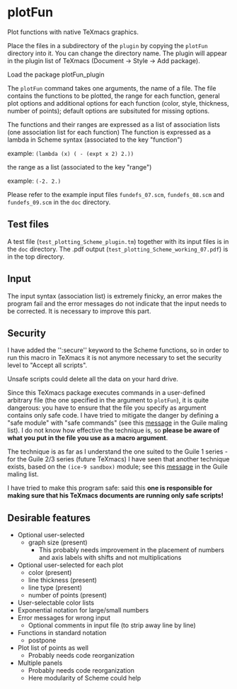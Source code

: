 # plotFun
Plot functions with native TeXmacs graphics.

Place the files in a subdirectory of the `plugin` by copying the `plotFun` directory into it. You can change the directory name. The plugin will appear in the plugin list of TeXmacs (Document -> Style -> Add package).

Load the package plotFun_plugin

The `plotFun` command takes one arguments, the name of a file. The file contains the functions to be plotted, the range for each function, general plot options and additional options for each function (color, style, thickness, number of points); default options are subsituted for missing options.

The functions and their ranges are expressed as a list of association lists (one association list for each function)
The function is expressed as a lambda in Scheme syntax (associated to the key "function")

example: `(lambda (x) ( - (expt x 2) 2.))`

the range as a list (associated to the key "range")

example: `(-2. 2.)`

Please refer to the example input files `fundefs_07.scm`, `fundefs_08.scm` and `fundefs_09.scm` in the `doc` directory.

## Test files

A test file  (`test_plotting_Scheme_plugin.tm`) together with its input files is in the `doc` directory. The .pdf output (`test_plotting_Scheme_working_07.pdf`) is in the top directory.

## Input

The input syntax (association list) is extremely finicky, an error makes the program fail and the error messages do not indicate that the input needs to be corrected. It is necessary to improve this part.

## Security

I have added the '':secure'' keyword to the Scheme functions, so in order to run this macro in TeXmacs it is not anymore necessary to set the security level to "Accept all scripts".

Unsafe scripts could delete all the data on your hard drive.

Since this TeXmacs package executes commands in a user-defined arbitrary file (the one specified in the argument to `plotFun`), it is quite dangerous: you have to ensure that the file you specify as argument contains only safe code. I have tried to mitigate the danger by defining a "safe module" with "safe commands" (see  this [message](https://www.mail-archive.com/guile-user@gnu.org/msg00963.html) in the Guile maling list). I do not know how effective the technique is, so **please be aware of what you put in the file you use as a macro argument**.

The technique is as far as I understand the one suited to the Guile 1 series - for the Guile 2/3 series (future TeXmacs) I have seen that another technique exists, based on the `(ice-9 sandbox)` module; see  this [message](https://www.mail-archive.com/guile-user@gnu.org/msg10788.html) in the Guile maling list.

I have tried to make this program safe: said this
**one is responsible for making sure that his TeXmacs documents are running only safe scripts!** 

## Desirable features

 * Optional user-selected
     * graph size (present)
         * This probably needs improvement in the placement of numbers and axis labels with shifts and not multiplications
 * Optional user-selected for each plot
     * color (present)
     * line thickness (present)
     * line type (present)
     * number of points (present)
 * User-selectable color lists
 * Exponential notation for large/small numbers
 * Error messages for wrong input
     * Optional comments in input file (to strip away line by line)
 * Functions in standard notation
     * postpone
 * Plot list of points as well
     * Probably needs code reorganization
 * Multiple panels
     * Probably needs code reorganization
     * Here modularity of Scheme could help



